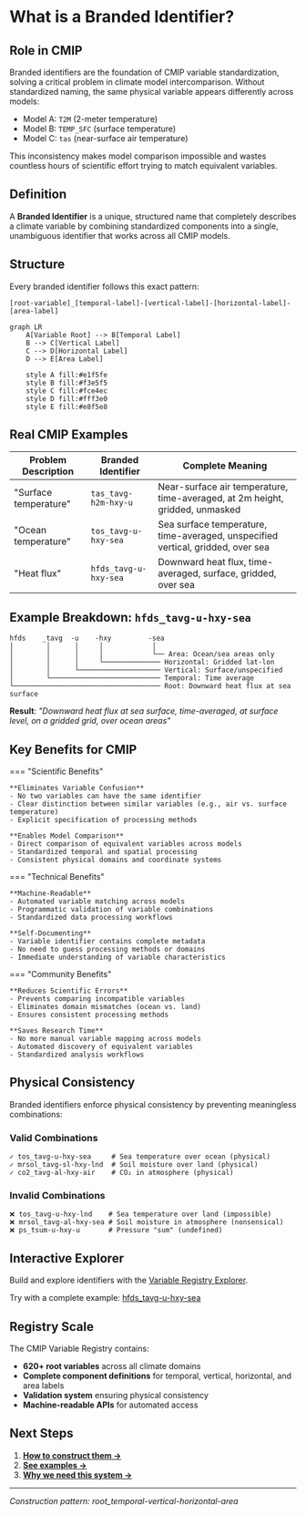 # What is a Branded Identifier?

## Role in CMIP

Branded identifiers are the foundation of CMIP variable standardization, solving a critical problem in climate model intercomparison. Without standardized naming, the same physical variable appears differently across models:

- Model A: `T2M` (2-meter temperature)
- Model B: `TEMP_SFC` (surface temperature)  
- Model C: `tas` (near-surface air temperature)

This inconsistency makes model comparison impossible and wastes countless hours of scientific effort trying to match equivalent variables.

## Definition

A **Branded Identifier** is a unique, structured name that completely describes a climate variable by combining standardized components into a single, unambiguous identifier that works across all CMIP models.

## Structure

Every branded identifier follows this exact pattern:

```
[root-variable]_[temporal-label]-[vertical-label]-[horizontal-label]-[area-label]
```

```mermaid
graph LR
    A[Variable Root] --> B[Temporal Label]
    B --> C[Vertical Label]  
    C --> D[Horizontal Label]
    D --> E[Area Label]
    
    style A fill:#e1f5fe
    style B fill:#f3e5f5
    style C fill:#fce4ec
    style D fill:#fff3e0
    style E fill:#e8f5e8
```

## Real CMIP Examples

| Problem Description | Branded Identifier | Complete Meaning |
|-------------------|-------------------|---------|
| "Surface temperature" | `tas_tavg-h2m-hxy-u` | Near-surface air temperature, time-averaged, at 2m height, gridded, unmasked |
| "Ocean temperature" | `tos_tavg-u-hxy-sea` | Sea surface temperature, time-averaged, unspecified vertical, gridded, over sea |
| "Heat flux" | `hfds_tavg-u-hxy-sea` | Downward heat flux, time-averaged, surface, gridded, over sea |

## Example Breakdown: `hfds_tavg-u-hxy-sea`

```
hfds    _tavg  -u    -hxy         -sea
│        │      │     │            │
│        │      │     │            └── Area: Ocean/sea areas only
│        │      │     └────────────── Horizontal: Gridded lat-lon
│        │      └──────────────────── Vertical: Surface/unspecified
│        └─────────────────────────── Temporal: Time average
└──────────────────────────────────── Root: Downward heat flux at sea surface
```

**Result**: *"Downward heat flux at sea surface, time-averaged, at surface level, on a gridded grid, over ocean areas"*

## Key Benefits for CMIP

=== "Scientific Benefits"

    **Eliminates Variable Confusion**
    - No two variables can have the same identifier
    - Clear distinction between similar variables (e.g., air vs. surface temperature)
    - Explicit specification of processing methods

    **Enables Model Comparison**
    - Direct comparison of equivalent variables across models
    - Standardized temporal and spatial processing
    - Consistent physical domains and coordinate systems

=== "Technical Benefits"

    **Machine-Readable**
    - Automated variable matching across models
    - Programmatic validation of variable combinations
    - Standardized data processing workflows

    **Self-Documenting**
    - Variable identifier contains complete metadata
    - No need to guess processing methods or domains
    - Immediate understanding of variable characteristics

=== "Community Benefits"

    **Reduces Scientific Errors**
    - Prevents comparing incompatible variables
    - Eliminates domain mismatches (ocean vs. land)
    - Ensures consistent processing methods

    **Saves Research Time**
    - No more manual variable mapping across models
    - Automated discovery of equivalent variables
    - Standardized analysis workflows

## Physical Consistency

Branded identifiers enforce physical consistency by preventing meaningless combinations:

### Valid Combinations
```
✓ tos_tavg-u-hxy-sea     # Sea temperature over ocean (physical)
✓ mrsol_tavg-sl-hxy-lnd  # Soil moisture over land (physical)
✓ co2_tavg-al-hxy-air    # CO₂ in atmosphere (physical)
```

### Invalid Combinations  
```
❌ tos_tavg-u-hxy-lnd    # Sea temperature over land (impossible)
❌ mrsol_tavg-al-hxy-sea # Soil moisture in atmosphere (nonsensical)
❌ ps_tsum-u-hxy-u       # Pressure "sum" (undefined)
```

## Interactive Explorer

Build and explore identifiers with the [Variable Registry Explorer](../web/branded-variable-builder.html).

Try with a complete example: [hfds_tavg-u-hxy-sea](../web/branded-variable-builder.html?branding=hfds_tavg-u-hxy-sea)

## Registry Scale

The CMIP Variable Registry contains:

- **620+ root variables** across all climate domains
- **Complete component definitions** for temporal, vertical, horizontal, and area labels
- **Validation system** ensuring physical consistency  
- **Machine-readable APIs** for automated access

## Next Steps

1. **[How to construct them →](02_How%20to%20Construct/01_general_structure.md)**
2. **[See examples →](02_How%20to%20Construct/examples.md)**
3. **[Why we need this system →](04-why-we-need-this.md)**

---

*Construction pattern: root_temporal-vertical-horizontal-area*
